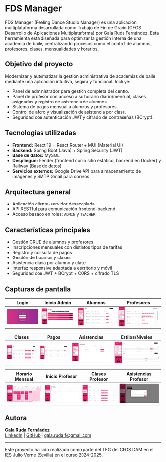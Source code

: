 # FDS Manager

FDS Manager (Feeling Dance Studio Manager) es una aplicación multiplataforma desarrollada como Trabajo de Fin de Grado (CFGS Desarrollo de Aplicaciones Multiplataforma) por Gala Ruda Fernández. Esta herramienta está diseñada para optimizar la gestión interna de una academia de baile, centralizando procesos como el control de alumnos, profesores, clases, mensualidades y horarios.

## Objetivo del proyecto

Modernizar y automatizar la gestión administrativa de academias de baile mediante una aplicación intuitiva, segura y funcional. Incluye:

- Panel de administrador para gestión completa del centro.
- Panel de profesor con acceso a su horario diario/mensual, clases asignadas y registro de asistencia de alumnos.
- Sistema de pagos mensual a alumnos y profesores.
- Control de aforo y visualización de asistencia por clase.
- Seguridad con autenticación JWT y cifrado de contraseñas (BCrypt).

## Tecnologías utilizadas

- **Frontend:** React 19 + React Router + MUI (Material UI)
- **Backend:** Spring Boot (Java) + Spring Security (JWT)
- **Base de datos:** MySQL
- **Despliegue:** Render (frontend como sitio estático, backend en Docker) y Railway (Base de datos)
- **Servicios externos:** Google Drive API para almacenamiento de imágenes y SMTP Gmail para correos

## Arquitectura general

- Aplicación cliente-servidor desacoplada
- API RESTful para comunicación frontend-backend
- Acceso basado en roles: `ADMIN` y `TEACHER`

## Características principales

- Gestión CRUD de alumnos y profesores
- Inscripciones mensuales con distintos tipos de tarifas
- Registro y consulta de pagos
- Gestión de horarios y clases
- Asistencia diaria por alumno y clase
- Interfaz responsive adaptada a escritorio y móvil
- Seguridad con JWT + BCrypt + CORS + cifrado TLS

## Capturas de pantalla

| Login | Inicio Admin | Alumnos | Profesores |
|-------|--------------|---------|------------|
| ![Login](./public/img/Login.png) | ![InicioAdmin](./public/img/InicioAdmin.png) | ![Alumnos](./public/img/Alumnos.png) | ![Profesores](./public/img/Profesores.png) |

| Clases | Pagos | Asistencias | Estilos/Niveles |
|--------|-------|-------------|-----------------|
| ![Clases](./public/img/Clases.png) | ![Pagos](./public/img/Pagos.png) | ![Asistencias](./public/img/Asistencias.png) | ![EstilosNiveles](./public/img/EstilosNiveles.png) |

| Horario Mensual | Inicio Profesor | Clases Profesor | Asistencias Profesor |
|------------------|------------------|------------------|-----------------------|
| ![HorarioMensual](./public/img/HorarioMensual.png) | ![InicioProfesor](./public/img/InicioProfesor.png) | ![ClasesProfesor](./public/img/ClasesProfesor.png) | ![AsistenciasProfesor](./public/img/AsistenciasProfesor.png) |


## Autora

**Gala Ruda Fernández**  
[LinkedIn](https://www.linkedin.com/in/gala-ruda-fernandez) | [GitHub](https://github.com/galarudaf) | gala.ruda.f@gmail.com

---

Este proyecto ha sido realizado como parte del TFG del CFGS DAM en el IES Julio Verne (Sevilla) en el curso 2024-2025.
